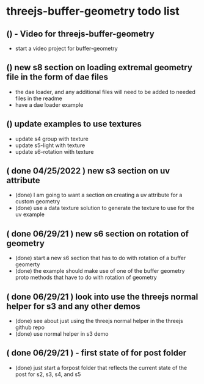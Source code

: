 # threejs-buffer-geometry todo list

## () - Video for threejs-buffer-geometry
* start a video project for buffer-geometry

## () new s8 section on loading extremal geometry file in the form of dae files
* the dae loader, and any additional files will need to be added to needed files in the readme
* have a dae loader example

## () update examples to use textures
* update s4 group with texture
* update s5-light with texture
* update s6-rotation with texture

## ( done 04/25/2022 ) new s3 section on uv attribute
* (done) I am going to want a section on creating a uv attribute for a custom geometry
* (done) use a data texture solution to generate the texture to use for the uv example

## ( done 06/29/21 ) new s6 section on rotation of geometry
* (done) start a new s6 section that has to do with rotation of a buffer geomerty
* (done) the example should make use of one of the buffer geometry proto methods that have to do with rotation of geometry

## ( done 06/29/21 ) look into use the threejs normal helper for s3 and any other demos
* (done) see about just using the threejs normal helper in the threejs github repo
* (done) use normal helper in s3 demo

## ( done 06/29/21 ) - first state of for post folder
* (done) just start a forpost folder that reflects the current state of the post for s2, s3, s4, and s5